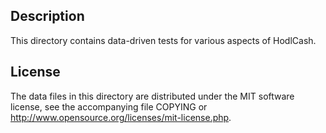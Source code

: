 Description
------------

This directory contains data-driven tests for various aspects of HodlCash.

License
--------

The data files in this directory are distributed under the MIT software
license, see the accompanying file COPYING or
http://www.opensource.org/licenses/mit-license.php.

